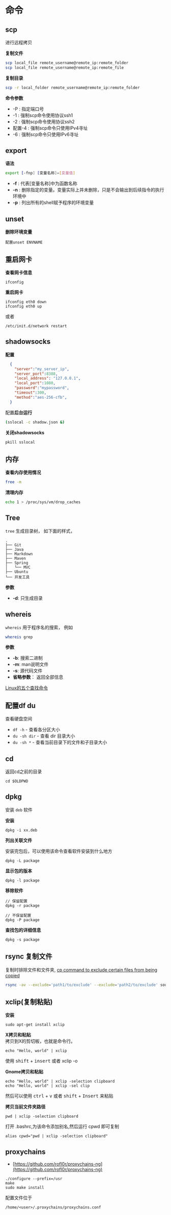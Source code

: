 # 命令

<!-- toc -->

## scp

进行远程拷贝

**复制文件**

```bash
scp local_file remote_username@remote_ip:remote_folder  
scp local_file remote_username@remote_ip:remote_file  
```

**复制目录**

```bash
scp -r local_folder remote_username@remote_ip:remote_folder  
```

**命令参数**

* -P : 指定端口号
* -1 : 强制scp命令使用协议ssh1  
* -2 : 强制scp命令使用协议ssh2  
* 配置-4 : 强制scp命令只使用IPv4寻址  
* -6 : 强制scp命令只使用IPv6寻址

## export

**语法**

```bash
export [-fnp] [变量名称]=[变量值]
```

* **-f** : 代表\[变量名称\]中为函数名称
* **-n** : 删除指定的变量。变量实际上并未删除，只是不会输出到后续指令的执行环境中
* **-p** : 列出所有的shell赋予程序的环境变量

## unset

**删除环境变量**

```
配置unset ENVNAME
```

## 重启网卡

**查看网卡信息**

```
ifconfig
```

**重启网卡**

```
ifconfig eth0 down
ifconfig eth0 up
```

或者

```
/etc/init.d/network restart
```

## shadowsocks

**配置**

```json
  {
    "server":"my_server_ip",
    "server_port":8388,
    "local_address": "127.0.0.1",
    "local_port":1080,
    "password":"mypassword",
    "timeout":300,
    "method":"aes-256-cfb",
  }
```

配置**后台运行**

```bash
(sslocal -c shadow.json &)
```

**关闭shadowsocks**

```bash
pkill sslocal
```

## 内存

**查看内存使用情况**

```bash
free -m
```

**清理内存**

```bash
echo 1 > /proc/sys/vm/drop_caches
```

## Tree

`tree` 生成目录树， 如下面的样式，

```
.
├── Git
├── Java
├── Markdown
├── Maven
├── Spring
│   └── MVC
├── Ubuntu
└── 开发工具
```

**参数**

* **-d**: 只生成目录

## whereis

`whereis` 用于程序名的搜索， 例如

```bash
whereis grep
```

**参数**

* **-b**: 搜索二进制
* **-m**: man说明文件
* **-s**: 源代码文件
* **省略参数**： 返回全部信息

[Linux的五个查找命令](http://www.ruanyifeng.com/blog/2009/10/5_ways_to_search_for_files_using_the_terminal.html)

## 配置df du

查看硬盘空间

* `df -h` - 查看各分区大小
* `du -sh dir` - 查看 dir 目录大小
* `du -sh *` - 查看当前目录下的文件和子目录大小

## cd

返回cd之前的目录

```
cd $OLDPWD
```

## dpkg

安装 `deb` 软件

**安装**

```
dpkg -i xx.deb
```

**列出关联文件**

安装完包后，可以使用该命令查看软件安装到什么地方

```
dpkg -L package
```

**显示包的版本**

```
dpkg -l package
```

**移除软件**

```
// 保留配置
dpkg -r package

// 不保留配置
dpkg -P package
```
**查找包的详细信息**
```
dpkg -s package
```
## rsync 复制文件
复制时排除文件和文件夹, [cp command to exclude certain files from being copied](http://askubuntu.com/questions/333640/cp-command-to-exclude-certain-files-from-being-copied)
```bash
rsync -av --exclude='path1/to/exclude' --exclude='path2/to/exclude' source destination
```

## xclip(复制粘贴)
**安装**  
```
sudo apt-get install xclip
```

**X拷贝和粘贴**  
拷贝到X的剪切板，也就是命令行。

```
echo "Hello, world" | xclip
```
使用 <kbd>shift</kbd> + <kbd>insert</kbd> 或者 xclip -o

**Gnome拷贝和粘贴**  
```
echo "Hello, world" | xclip -selection clipboard
echo "Hello, world" | xclip -sel clip
```
然后可以使用 <kbd>ctrl</kbd> + <kbd>v</kbd> 或者 <kbd>shift</kbd> + <kbd>Insert</kbd> 来粘贴

**拷贝当前文件夹路径**  
```
pwd | xclip -selection clipboard
```
打开 .bashrc,为该命令添加别名,然后运行 cpwd 即可复制
```
alias cpwd="pwd | xclip -selection clipboard"
```

## proxychains

* [https://github.com/rofl0r/proxychains-ng](https://github.com/rofl0r/proxychains-ng)

```
./configure --prefix=/usr
make
sudo make install
```
配置文件位于
```
/home/<user>/.proxychains/proxychains.conf
```

